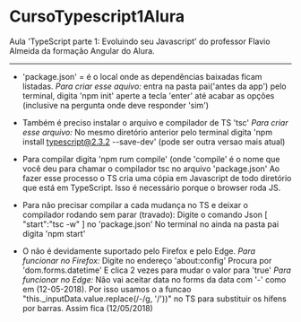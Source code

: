 # CursoTypescript1Alura
Aula 'TypeScript parte 1: Evoluindo seu Javascript' do professor Flavio Almeida da  formação Angular do Alura.

-----------------------------------------------------------------------------------------------------------------------------

-  'package.json' = é o local onde as dependências baixadas ficam listadas. 
*Para criar esse aquivo:*
entra na pasta pai('antes da app') pelo terminal, digita 'npm init' aperte a tecla 'enter' até acabar as opções (inclusive na pergunta onde deve responder 'sim')

-  Também é preciso instalar o arquivo e compilador de TS 'tsc' 
*Para criar esse arquivo:*
No mesmo diretório anterior pelo terminal digita 'npm install typescript@2.3.2 --save-dev' (pode ser outra versao mais atual)

-  Para compilar digita 'npm rum compile' (onde 'compile' é o nome que você deu para chamar o compilador tsc no arquivo 'package.json' Ao fazer esse processo o TS cria uma cópia em Javascript de todo diretório que está em TypeScript. Isso é necessário porque o browser roda JS.

-  Para não precisar compilar a cada mudança no TS e deixar o compilador rodando sem parar (travado): 
Digite o comando Json [ "start":"tsc -w" ] no 'package.json' 
No terminal no ainda na pasta pai digita 'npm start'

-  O não é devidamente suportado pelo Firefox e pelo Edge. 
*Para funcionar no Firefox:*
Digite no endereço 'about:config' 
Procura por 'dom.forms.datetime' 
E clica 2 vezes para mudar o valor para 'true' 
*Para funcionar no Edge:*
Não vai aceitar data no forms da data com '-' como em (12-05-2018). Por isso usamos o a funcao "this._inputData.value.replace(/-/g, '/'))" no TS para substituir os hifens por barras. Assim fica (12/05/2018)
